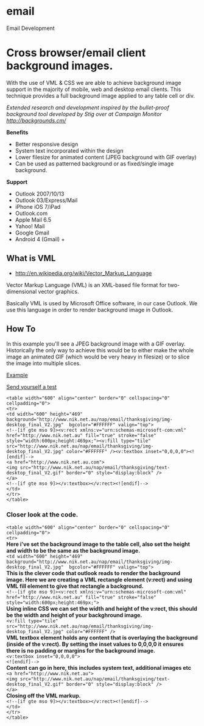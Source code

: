 email
=====

Email Development

# Cross browser/email client background images. 

With the use of VML & CSS we are able to achieve background image support in the majority of mobile, web and desktop email clients. This technique provides a full background image applied to any table cell or div.

_Extended research and development inspired by the bullet-proof background tool developed by Stig over at Campaign Monitor http://backgrounds.cm/_

**Benefits**
* Better responsive design
* System text incorporated within the design
* Lower filesize for animated content (JPEG background with GIF overlay)
* Can be used as patterned background or as fixed/single image background.

**Support**
* Outlook 2007/10/13 
* Outlook 03/Express/Mail
* iPhone iOS 7/iPad	
* Outlook.com	
* Apple Mail 6.5
* Yahoo! Mail	
* Google Gmail	
* Android 4 (Gmail) +

## What is VML  
- http://en.wikipedia.org/wiki/Vector_Markup_Language

Vector Markup Language (VML) is an XML-based file format for two-dimensional vector graphics.

Basically VML is used by Microsoft Office software, in our case Outlook. We use this language in order to render background image in Outlook.

## How To ##

In this example you'll see a JPEG background image with a GIF overlay. Historically the only way to achieve this would be to either make the whole image an animated GIF (which would be very heavy in filesize) or to slice the image into multiple slices.

[Example](http://www.nik.net.au/nap/email/thanksgiving/example.html)

[Send yourself a test](https://www.putsmail.com/tests/0f7ab73c-9ab1-4913-b7b2-7849b48aa9ea)

`<table width="600" align="center" border="0" cellspacing="0" cellpadding="0">`  
`<tr>`  
`<td width="600" height="469" background="http://www.nik.net.au/nap/email/thanksgiving/img-desktop_final_V2.jpg"  bgcolor="#FFFFFF" valign="top">`   
`<!--[if gte mso 9]><v:rect xmlns:v="urn:schemas-microsoft-com:vml" href="http://www.nik.net.au" fill="true" stroke="false" style="width:600px;height:469px;"><v:fill type="tile" src="http://www.nik.net.au/nap/email/thanksgiving/img-desktop_final_V2.jpg" color="#FFFFFF" /><v:textbox inset="0,0,0,0"><![endif]-->`  
`<a href="http://www.nik.net.au.com">`  
`<img src="http://www.nik.net.au/nap/email/thanksgiving/text-desktop_final_V2.gif" border="0" style="display:block" />`   
`</a>`  
`<!--[if gte mso 9]></v:textbox></v:rect><![endif]-->`  
`</td>`  
`</tr>`  
`</table>`

### Closer look at the code.

`<table width="600" align="center" border="0" cellspacing="0" cellpadding="0">`  
`<tr>`  
**Here i've set the background image to the table cell, also set the height and width to be the same as the background image.**   
`<td width="600" height="469" background="http://www.nik.net.au/nap/email/thanksgiving/img-desktop_final_V2.jpg"  bgcolor="#FFFFFF" valign="top">`   
**This is the clever code that outlook reads to render the background image.
Here we are creating a VML rectangle element (v:rect) and using VML fill element to give that rectangle a background.**   
`<!--[if gte mso 9]><v:rect xmlns:v="urn:schemas-microsoft-com:vml" href="http://www.nik.net.au" fill="true" stroke="false" style="width:600px;height:469px;">`   
**Using inline CSS we can set the width and height of the v:rect, this should be the width and height of your backghround image.**     
`<v:fill type="tile" src="http://www.nik.net.au/nap/email/thanksgiving/img-desktop_final_V2.jpg" color="#FFFFFF" />`   
**VML textbox element holds any content that is overlaying the background (inside of the v:rect). By setting the inset values to 0,0,0,0 it ensures there is no padding or margins for the background image.**   
`<v:textbox inset="0,0,0,0">`     
`<![endif]-->`   
**Content can go in here, this includes system text, additional images etc**  
`<a href="http://www.nik.net.au">`  
`<img src="http://www.nik.net.au/nap/email/thanksgiving/text-desktop_final_V2.gif" border="0" style="display:block" />`   
`</a>`   
**Closing off the VML markup.**  
`<!--[if gte mso 9]></v:textbox></v:rect><![endif]-->`  
`</td>`  
`</tr>`  
`</table>`
